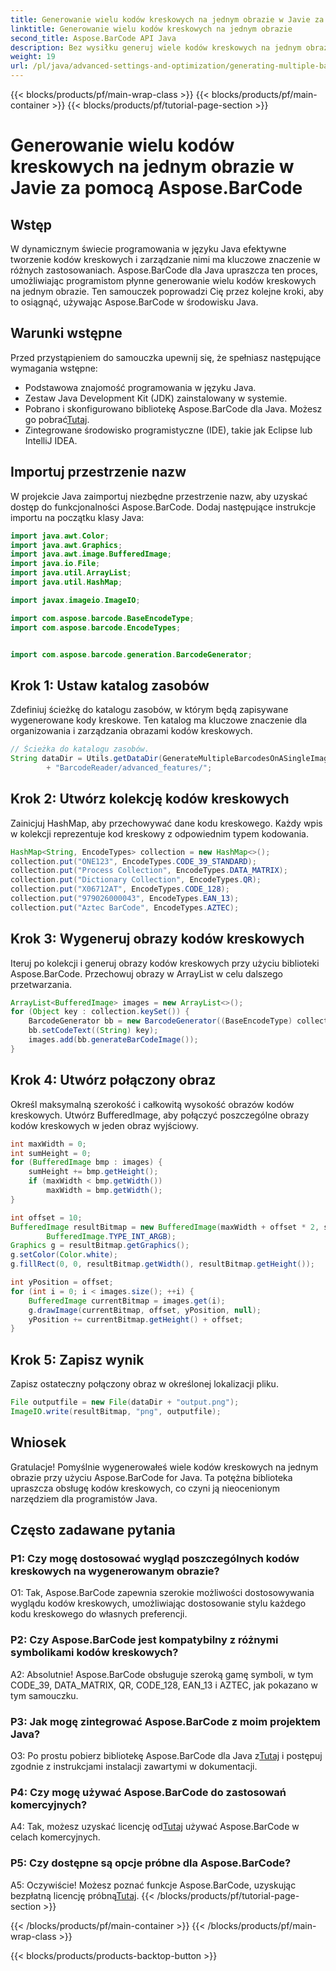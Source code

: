 ```yaml
---
title: Generowanie wielu kodów kreskowych na jednym obrazie w Javie za pomocą Aspose.BarCode
linktitle: Generowanie wielu kodów kreskowych na jednym obrazie
second_title: Aspose.BarCode API Java
description: Bez wysiłku generuj wiele kodów kreskowych na jednym obrazie, używając Aspose.BarCode dla Java. Postępuj zgodnie z naszym przewodnikiem krok po kroku, aby zapewnić bezproblemową integrację.
weight: 19
url: /pl/java/advanced-settings-and-optimization/generating-multiple-barcodes-single-image/
---
```


{{< blocks/products/pf/main-wrap-class >}}
{{< blocks/products/pf/main-container >}}
{{< blocks/products/pf/tutorial-page-section >}}

# Generowanie wielu kodów kreskowych na jednym obrazie w Javie za pomocą Aspose.BarCode

## Wstęp

W dynamicznym świecie programowania w języku Java efektywne tworzenie kodów kreskowych i zarządzanie nimi ma kluczowe znaczenie w różnych zastosowaniach. Aspose.BarCode dla Java upraszcza ten proces, umożliwiając programistom płynne generowanie wielu kodów kreskowych na jednym obrazie. Ten samouczek poprowadzi Cię przez kolejne kroki, aby to osiągnąć, używając Aspose.BarCode w środowisku Java.

## Warunki wstępne

Przed przystąpieniem do samouczka upewnij się, że spełniasz następujące wymagania wstępne:

- Podstawowa znajomość programowania w języku Java.
- Zestaw Java Development Kit (JDK) zainstalowany w systemie.
- Pobrano i skonfigurowano bibliotekę Aspose.BarCode dla Java. Możesz go pobrać[Tutaj](https://releases.aspose.com/barcode/java/).
- Zintegrowane środowisko programistyczne (IDE), takie jak Eclipse lub IntelliJ IDEA.

## Importuj przestrzenie nazw

W projekcie Java zaimportuj niezbędne przestrzenie nazw, aby uzyskać dostęp do funkcjonalności Aspose.BarCode. Dodaj następujące instrukcje importu na początku klasy Java:

```java
import java.awt.Color;
import java.awt.Graphics;
import java.awt.image.BufferedImage;
import java.io.File;
import java.util.ArrayList;
import java.util.HashMap;

import javax.imageio.ImageIO;

import com.aspose.barcode.BaseEncodeType;
import com.aspose.barcode.EncodeTypes;


import com.aspose.barcode.generation.BarcodeGenerator;
```

## Krok 1: Ustaw katalog zasobów

Zdefiniuj ścieżkę do katalogu zasobów, w którym będą zapisywane wygenerowane kody kreskowe. Ten katalog ma kluczowe znaczenie dla organizowania i zarządzania obrazami kodów kreskowych.

```java
// Ścieżka do katalogu zasobów.
String dataDir = Utils.getDataDir(GenerateMultipleBarcodesOnASingleImage.class)
        + "BarcodeReader/advanced_features/";
```

## Krok 2: Utwórz kolekcję kodów kreskowych

Zainicjuj HashMap, aby przechowywać dane kodu kreskowego. Każdy wpis w kolekcji reprezentuje kod kreskowy z odpowiednim typem kodowania.

```java
HashMap<String, EncodeTypes> collection = new HashMap<>();
collection.put("ONE123", EncodeTypes.CODE_39_STANDARD);
collection.put("Process Collection", EncodeTypes.DATA_MATRIX);
collection.put("Dictionary Collection", EncodeTypes.QR);
collection.put("X06712AT", EncodeTypes.CODE_128);
collection.put("979026000043", EncodeTypes.EAN_13);
collection.put("Aztec BarCode", EncodeTypes.AZTEC);
```

## Krok 3: Wygeneruj obrazy kodów kreskowych

Iteruj po kolekcji i generuj obrazy kodów kreskowych przy użyciu biblioteki Aspose.BarCode. Przechowuj obrazy w ArrayList w celu dalszego przetwarzania.

```java
ArrayList<BufferedImage> images = new ArrayList<>();
for (Object key : collection.keySet()) {
    BarcodeGenerator bb = new BarcodeGenerator((BaseEncodeType) collection.get(key));
    bb.setCodeText((String) key);
    images.add(bb.generateBarCodeImage());
}
```

## Krok 4: Utwórz połączony obraz

Określ maksymalną szerokość i całkowitą wysokość obrazów kodów kreskowych. Utwórz BufferedImage, aby połączyć poszczególne obrazy kodów kreskowych w jeden obraz wyjściowy.

```java
int maxWidth = 0;
int sumHeight = 0;
for (BufferedImage bmp : images) {
    sumHeight += bmp.getHeight();
    if (maxWidth < bmp.getWidth())
        maxWidth = bmp.getWidth();
}

int offset = 10;
BufferedImage resultBitmap = new BufferedImage(maxWidth + offset * 2, sumHeight + offset * images.size(),
        BufferedImage.TYPE_INT_ARGB);
Graphics g = resultBitmap.getGraphics();
g.setColor(Color.white);
g.fillRect(0, 0, resultBitmap.getWidth(), resultBitmap.getHeight());

int yPosition = offset;
for (int i = 0; i < images.size(); ++i) {
    BufferedImage currentBitmap = images.get(i);
    g.drawImage(currentBitmap, offset, yPosition, null);
    yPosition += currentBitmap.getHeight() + offset;
}
```
## Krok 5: Zapisz wynik

Zapisz ostateczny połączony obraz w określonej lokalizacji pliku.

```java
File outputfile = new File(dataDir + "output.png");
ImageIO.write(resultBitmap, "png", outputfile);
```

## Wniosek

Gratulacje! Pomyślnie wygenerowałeś wiele kodów kreskowych na jednym obrazie przy użyciu Aspose.BarCode for Java. Ta potężna biblioteka upraszcza obsługę kodów kreskowych, co czyni ją nieocenionym narzędziem dla programistów Java.

## Często zadawane pytania

### P1: Czy mogę dostosować wygląd poszczególnych kodów kreskowych na wygenerowanym obrazie?

O1: Tak, Aspose.BarCode zapewnia szerokie możliwości dostosowywania wyglądu kodów kreskowych, umożliwiając dostosowanie stylu każdego kodu kreskowego do własnych preferencji.

### P2: Czy Aspose.BarCode jest kompatybilny z różnymi symbolikami kodów kreskowych?

A2: Absolutnie! Aspose.BarCode obsługuje szeroką gamę symboli, w tym CODE_39, DATA_MATRIX, QR, CODE_128, EAN_13 i AZTEC, jak pokazano w tym samouczku.

### P3: Jak mogę zintegrować Aspose.BarCode z moim projektem Java?

 O3: Po prostu pobierz bibliotekę Aspose.BarCode dla Java z[Tutaj](https://releases.aspose.com/barcode/java/) i postępuj zgodnie z instrukcjami instalacji zawartymi w dokumentacji.

### P4: Czy mogę używać Aspose.BarCode do zastosowań komercyjnych?

 A4: Tak, możesz uzyskać licencję od[Tutaj](https://purchase.aspose.com/buy) używać Aspose.BarCode w celach komercyjnych.

### P5: Czy dostępne są opcje próbne dla Aspose.BarCode?

 A5: Oczywiście! Możesz poznać funkcje Aspose.BarCode, uzyskując bezpłatną licencję próbną[Tutaj](https://releases.aspose.com/).
{{< /blocks/products/pf/tutorial-page-section >}}

{{< /blocks/products/pf/main-container >}}
{{< /blocks/products/pf/main-wrap-class >}}

{{< blocks/products/products-backtop-button >}}
